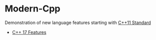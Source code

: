 # Modern-Cpp
Demonstration of new language features starting with [C++11 Standard](http://doc.imzlp.me/viewer.html?file=docs/standard/isocpp2014.pdf)
* [C++ 17 Features](http://www.bfilipek.com/2017/01/cpp17features.html)
